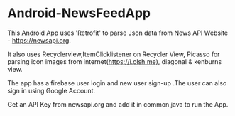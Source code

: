 # Android-NewsFeedApp


This Android App uses 'Retrofit' to parse Json data from News API Website - https://newsapi.org.

It also uses Recyclerview,ItemClicklistener on Recycler View, Picasso for parsing icon images from internet(https://i.olsh.me), diagonal & 
kenburns view.

The app has a firebase user login and new user sign-up .The user can also sign in using Google Account. 

Get an API Key from newsapi.org and add it in common.java to run the App.
